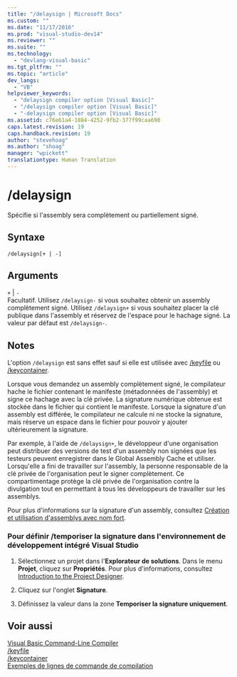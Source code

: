 ```yaml
---
title: "/delaysign | Microsoft Docs"
ms.custom: ""
ms.date: "11/17/2016"
ms.prod: "visual-studio-dev14"
ms.reviewer: ""
ms.suite: ""
ms.technology: 
  - "devlang-visual-basic"
ms.tgt_pltfrm: ""
ms.topic: "article"
dev_langs: 
  - "VB"
helpviewer_keywords: 
  - "delaysign compiler option [Visual Basic]"
  - "/delaysign compiler option [Visual Basic]"
  - "-delaysign compiler option [Visual Basic]"
ms.assetid: c76e61a4-1884-4252-9fb2-377f99caa690
caps.latest.revision: 19
caps.handback.revision: 19
author: "stevehoag"
ms.author: "shoag"
manager: "wpickett"
translationtype: Human Translation
---
```

# /delaysign
Spécifie si l'assembly sera complètement ou partiellement signé.  
  
## Syntaxe  
  
```  
/delaysign[+ | -]  
```  
  
## Arguments  
 `+` &#124; `-`  
 Facultatif.  Utilisez `/delaysign-` si vous souhaitez obtenir un assembly complètement signé.  Utilisez `/delaysign+` si vous souhaitez placer la clé publique dans l'assembly et réservez de l'espace pour le hachage signé.  La valeur par défaut est `/delaysign-`.  
  
## Notes  
 L'option `/delaysign` est sans effet sauf si elle est utilisée avec [\/keyfile](../../../visual-basic/reference/command-line-compiler/keyfile.md) ou [\/keycontainer](../../../visual-basic/reference/command-line-compiler/keycontainer.md).  
  
 Lorsque vous demandez un assembly complètement signé, le compilateur hache le fichier contenant le manifeste \(métadonnées de l'assembly\) et signe ce hachage avec la clé privée.  La signature numérique obtenue est stockée dans le fichier qui contient le manifeste.  Lorsque la signature d'un assembly est différée, le compilateur ne calcule ni ne stocke la signature, mais réserve un espace dans le fichier pour pouvoir y ajouter ultérieurement la signature.  
  
 Par exemple, à l'aide de `/delaysign+`, le développeur d'une organisation peut distribuer des versions de test d'un assembly non signées que les testeurs peuvent enregistrer dans le Global Assembly Cache et utiliser.  Lorsqu'elle a fini de travailler sur l'assembly, la personne responsable de la clé privée de l'organisation peut le signer complètement.  Ce compartimentage protège la clé privée de l'organisation contre la divulgation tout en permettant à tous les développeurs de travailler sur les assemblys.  
  
 Pour plus d'informations sur la signature d'un assembly, consultez [Création et utilisation d'assemblys avec nom fort](../Topic/Creating%20and%20Using%20Strong-Named%20Assemblies.md).  
  
### Pour définir \/temporiser la signature dans l'environnement de développement intégré Visual Studio  
  
1.  Sélectionnez un projet dans l'**Explorateur de solutions**.  Dans le menu **Projet**, cliquez sur **Propriétés**.  Pour plus d'informations, consultez [Introduction to the Project Designer](http://msdn.microsoft.com/fr-fr/898dd854-c98d-430c-ba1b-a913ce3c73d7).  
  
2.  Cliquez sur l'onglet **Signature**.  
  
3.  Définissez la valeur dans la zone **Temporiser la signature uniquement**.  
  
## Voir aussi  
 [Visual Basic Command\-Line Compiler](../../../visual-basic/reference/command-line-compiler/index.md)   
 [\/keyfile](../../../visual-basic/reference/command-line-compiler/keyfile.md)   
 [\/keycontainer](../../../visual-basic/reference/command-line-compiler/keycontainer.md)   
 [Exemples de lignes de commande de compilation](../../../visual-basic/reference/command-line-compiler/sample-compilation-command-lines.md)